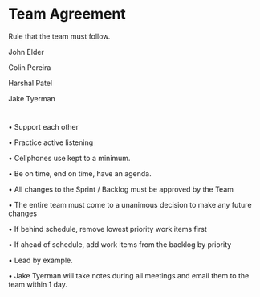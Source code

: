 
# Team Agreement

Rule that the team must follow.

John Elder

Colin Pereira

Harshal Patel

Jake Tyerman
# 


• Support each other

• Practice active listening

• Cellphones use kept to a minimum.

• Be on time, end on time, have an agenda.

• All changes to the Sprint / Backlog must be approved by the Team

• The entire team must come to a unanimous decision to make any future changes

• If behind schedule, remove lowest priority work items first

• If ahead of schedule, add work items from the backlog by priority

• Lead by example.

• Jake Tyerman will take notes during all meetings and email them to the team within 1 day.



